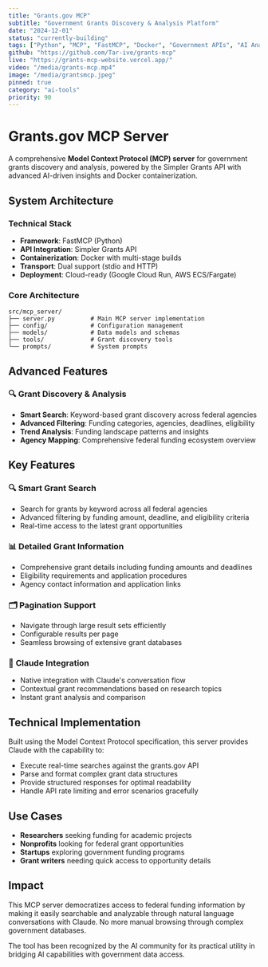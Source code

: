 ```yaml
---
title: "Grants.gov MCP"
subtitle: "Government Grants Discovery & Analysis Platform"
date: "2024-12-01"
status: "currently-building"
tags: ["Python", "MCP", "FastMCP", "Docker", "Government APIs", "AI Analysis"]
github: "https://github.com/Tar-ive/grants-mcp"
live: "https://grants-mcp-website.vercel.app/"
video: "/media/grants-mcp.mp4"
image: "/media/grantsmcp.jpeg"
pinned: true
category: "ai-tools"
priority: 90
---
```


# Grants.gov MCP Server

A comprehensive **Model Context Protocol (MCP) server** for government grants discovery and analysis, powered by the Simpler Grants API with advanced AI-driven insights and Docker containerization.

## System Architecture

### **Technical Stack**
- **Framework**: FastMCP (Python)
- **API Integration**: Simpler Grants API
- **Containerization**: Docker with multi-stage builds
- **Transport**: Dual support (stdio and HTTP)
- **Deployment**: Cloud-ready (Google Cloud Run, AWS ECS/Fargate)

### **Core Architecture**
```
src/mcp_server/
├── server.py          # Main MCP server implementation
├── config/            # Configuration management
├── models/            # Data models and schemas  
├── tools/             # Grant discovery tools
└── prompts/           # System prompts
```

## Advanced Features

### **🔍 Grant Discovery & Analysis**
- **Smart Search**: Keyword-based grant discovery across federal agencies
- **Advanced Filtering**: Funding categories, agencies, deadlines, eligibility
- **Trend Analysis**: Funding landscape patterns and insights
- **Agency Mapping**: Comprehensive federal funding ecosystem overview

## Key Features

### 🔍 **Smart Grant Search**
- Search for grants by keyword across all federal agencies
- Advanced filtering by funding amount, deadline, and eligibility criteria
- Real-time access to the latest grant opportunities

### 📊 **Detailed Grant Information** 
- Comprehensive grant details including funding amounts and deadlines
- Eligibility requirements and application procedures
- Agency contact information and application links

### 🗂️ **Pagination Support**
- Navigate through large result sets efficiently
- Configurable results per page
- Seamless browsing of extensive grant databases

### 🎯 **Claude Integration**
- Native integration with Claude's conversation flow
- Contextual grant recommendations based on research topics
- Instant grant analysis and comparison

## Technical Implementation

Built using the Model Context Protocol specification, this server provides Claude with the capability to:

- Execute real-time searches against the grants.gov API
- Parse and format complex grant data structures
- Provide structured responses for optimal readability
- Handle API rate limiting and error scenarios gracefully

## Use Cases

- **Researchers** seeking funding for academic projects
- **Nonprofits** looking for federal grant opportunities
- **Startups** exploring government funding programs
- **Grant writers** needing quick access to opportunity details

## Impact

This MCP server democratizes access to federal funding information by making it easily searchable and analyzable through natural language conversations with Claude. No more manual browsing through complex government databases.

The tool has been recognized by the AI community for its practical utility in bridging AI capabilities with government data access.
